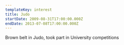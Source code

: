 ```yaml
---
templateKey: interest
title: Judo
startDate: 2009-08-31T17:00:00.000Z
endDate: 2013-07-08T17:00:00.000Z
---
```

Brown belt in Judo, took part in University competitions
